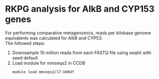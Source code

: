# RKPG analysis for AlkB and CYP153 genes

For performing comparative metagenomics, reads per kilobase genome equivalents was calculated for AlkB and CYP53.  
The followed steps:  
1. Downsample 10 million reads from each FASTQ file using seqkit with seed default
2. Load module for mmseqs2 in CCDB
   ```
   module load mmseqs2/17-b804f
   ```
   


